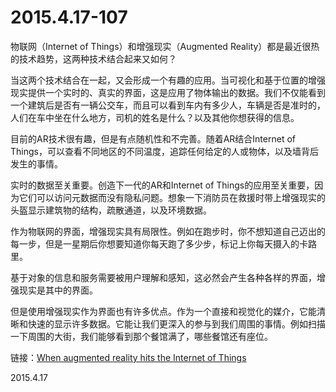 2015.4.17-107
=============

物联网（Internet of Things）和增强现实（Augmented Reality）都是最近很热的技术趋势，这两种技术结合起来又如何？

当这两个技术结合在一起，又会形成一个有趣的应用。当可视化和基于位置的增强现实提供一个实时的、真实的界面，这是应用了物体输出的数据。我们不仅能看到一个建筑后是否有一辆公交车，而且可以看到车内有多少人，车辆是否是准时的，人们在车中坐在什么地方，司机的姓名是什么？以及其他你想获得的信息。

目前的AR技术很有趣，但是有点随机性和不完善。随着AR结合Internet of Things，可以查看不同地区的不同温度，追踪任何给定的人或物体，以及墙背后发生的事情。

实时的数据至关重要。创造下一代的AR和Internet of Things的应用至关重要，因为它们可以访问元数据而没有隐私问题。想象一下消防员在救援时带上增强现实的头盔显示建筑物的结构，疏散通道，以及环境数据。

作为物联网的界面，增强现实具有局限性。例如在跑步时，你不想知道自己迈出的每一步，但是一星期后你想要知道你每天跑了多少步，标记上你每天摄入的卡路里。

基于对象的信息和服务需要被用户理解和感知，这必然会产生各种各样的界面，增强现实是其中的界面。

但是使用增强现实作为界面也有许多优点。作为一个直接和视觉化的媒介，它能清晰和快速的显示许多数据。它能让我们更深入的参与到我们周围的事情。例如扫描一下周围的大街，我们能够看到那个餐馆满了，哪些餐馆还有座位。

链接：[When augmented reality hits the Internet of Things](http://www.wired.co.uk/news/archive/2010-10/14/augmented-reality-internet-of-things)

2015.4.17